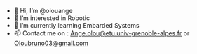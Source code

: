 - 👋 Hi, I’m @olouange
- 👀 I’m interested in Robotic
- 🌱 I’m currently learning Embarded Systems
- 📫 Contact me on : Ange.olou@etu.univ-grenoble-alpes.fr or Oloubruno03@gmail.com
